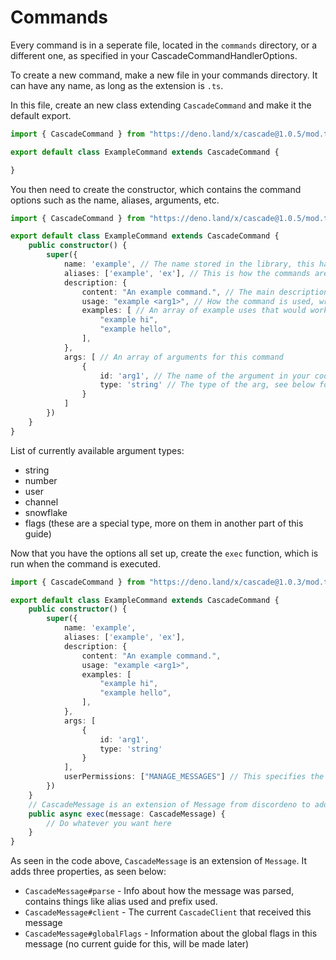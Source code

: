 # Commands

Every command is in a seperate file, located in the `commands` directory, or a different one, as specified in your CascadeCommandHandlerOptions.

To create a new command, make a new file in your commands directory. It can have any name, as long as the extension is `.ts`.

In this file, create an new class extending `CascadeCommand` and make it the default export.

```typescript
import { CascadeCommand } from "https://deno.land/x/cascade@1.0.5/mod.ts";

export default class ExampleCommand extends CascadeCommand {

}
```

You then need to create the constructor, which contains the command options such as the name, aliases, arguments, etc.

```typescript
import { CascadeCommand } from "https://deno.land/x/cascade@1.0.5/mod.ts";

export default class ExampleCommand extends CascadeCommand {
    public constructor() {
        super({
            name: 'example', // The name stored in the library, this has no affect on the command parsing.
            aliases: ['example', 'ex'], // This is how the commands are parsed, keep the first value as the main wait to run the command.
            description: {
                content: "An example command.", // The main description text.
                usage: "example <arg1>", // How the command is used, wrap required arguments in <> and optional ones in [].
                examples: [ // An array of example uses that would work with this command
                    "example hi",
                    "example hello",
                ],
            },
            args: [ // An array of arguments for this command
                {
                    id: 'arg1', // The name of the argument in your code
                    type: 'string' // The type of the arg, see below for a list
                }
            ]
        })
    }
}
```

List of currently available argument types:

* string
* number
* user
* channel
* snowflake
* flags \(these are a special type, more on them in another part of this guide\)

Now that you have the options all set up, create the `exec` function, which is run when the command is executed.

```typescript
import { CascadeCommand } from "https://deno.land/x/cascade@1.0.3/mod.ts";

export default class ExampleCommand extends CascadeCommand {
    public constructor() {
        super({
            name: 'example',
            aliases: ['example', 'ex'],
            description: {
                content: "An example command.",
                usage: "example <arg1>",
                examples: [
                    "example hi",
                    "example hello",
                ],
            },
            args: [
                {
                    id: 'arg1',
                    type: 'string'
                }
            ],
            userPermissions: ["MANAGE_MESSAGES"] // This specifies the permissions the user needs to run the command, if they are missing it, userMissingPermissions is emitted on commandHandler.
        })
    }
    // CascadeMessage is an extension of Message from discordeno to add extra properties like raw parse data, global flags, and client.
    public async exec(message: CascadeMessage) {
        // Do whatever you want here
    }
}
```

As seen in the code above, `CascadeMessage` is an extension of `Message`. It adds three properties, as seen below:

* `CascadeMessage#parse` - Info about how the message was parsed, contains things like alias used and prefix used.
* `CascadeMessage#client` - The current `CascadeClient` that received this message
* `CascadeMessage#globalFlags` - Information about the global flags in this message \(no current guide for this, will be made later\)

